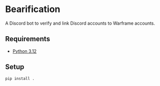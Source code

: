 # Bearification

A Discord bot to verify and link Discord accounts to Warframe accounts.

## Requirements
- [Python 3.12](https://www.python.org/downloads/)

## Setup
```commandline
pip install .
```